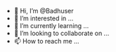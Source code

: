 - 👋 Hi, I’m @Badhuser
- 👀 I’m interested in ...
- 🌱 I’m currently learning ...
- 💞️ I’m looking to collaborate on ...
- 📫 How to reach me ...

<!---
Badhuser/Badhuser is a ✨ special ✨ repository because its `README.md` (this file) appears on your GitHub profile.
You can click the Preview link to take a look at your changes.
--->
